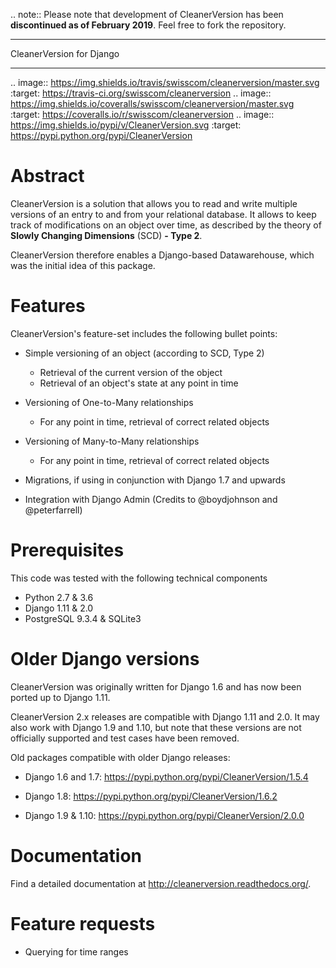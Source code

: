 .. note::  Please note that development of CleanerVersion has been
           **discontinued as of February 2019**. Feel free to fork the
           repository.

*************************
CleanerVersion for Django
*************************

.. image:: https://img.shields.io/travis/swisscom/cleanerversion/master.svg
    :target: https://travis-ci.org/swisscom/cleanerversion
.. image:: https://img.shields.io/coveralls/swisscom/cleanerversion/master.svg
   :target: https://coveralls.io/r/swisscom/cleanerversion
.. image:: https://img.shields.io/pypi/v/CleanerVersion.svg
   :target: https://pypi.python.org/pypi/CleanerVersion

Abstract
========

CleanerVersion is a solution that allows you to read and write multiple versions of an entry to and from your
relational database. It allows to keep track of modifications on an object over time, as described by the theory of
**Slowly Changing Dimensions** (SCD) **- Type 2**.

CleanerVersion therefore enables a Django-based Datawarehouse, which was the initial idea of this package.

Features
========

CleanerVersion's feature-set includes the following bullet points:

* Simple versioning of an object (according to SCD, Type 2)

  - Retrieval of the current version of the object
  - Retrieval of an object's state at any point in time

* Versioning of One-to-Many relationships

  - For any point in time, retrieval of correct related objects

* Versioning of Many-to-Many relationships

  - For any point in time, retrieval of correct related objects

* Migrations, if using in conjunction with Django 1.7 and upwards

* Integration with Django Admin (Credits to @boydjohnson and @peterfarrell)


Prerequisites
=============

This code was tested with the following technical components

* Python 2.7 & 3.6
* Django 1.11 & 2.0
* PostgreSQL 9.3.4 & SQLite3

Older Django versions
=====================
CleanerVersion was originally written for Django 1.6 and has now been ported up to Django 1.11.

CleanerVersion 2.x releases are compatible with Django 1.11 and 2.0. It may
also work with Django 1.9 and 1.10, but note that these versions are not
officially supported and test cases have been removed.

Old packages compatible with older Django releases:

* Django 1.6 and 1.7: https://pypi.python.org/pypi/CleanerVersion/1.5.4

* Django 1.8: https://pypi.python.org/pypi/CleanerVersion/1.6.2

* Django 1.9 & 1.10: https://pypi.python.org/pypi/CleanerVersion/2.0.0

Documentation
=============

Find a detailed documentation at http://cleanerversion.readthedocs.org/.


Feature requests
================

- Querying for time ranges
